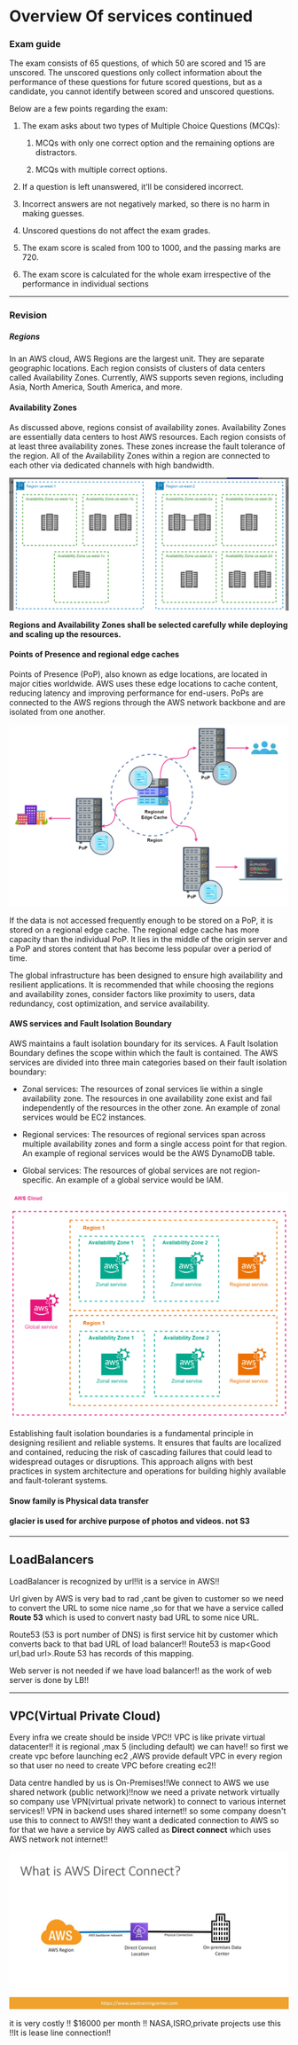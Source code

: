 # Overview Of services continued

### Exam guide 
The exam consists of 65 questions, of which 50 are scored and 15 are unscored. The unscored questions only collect information about the performance of these questions for future scored questions, but as a candidate, you cannot identify between scored and unscored questions.

Below are a few points regarding the exam:

1. The exam asks about two types of Multiple Choice Questions (MCQs):

    1. MCQs with only one correct option and the remaining options are distractors.

    2. MCQs with multiple correct options. 

2. If a question is left unanswered, it’ll be considered incorrect.

3. Incorrect answers are not negatively marked, so there is no harm in making guesses.

4. Unscored questions do not affect the exam grades.

5. The exam score is scaled from 100 to 1000, and the passing marks are 720.

6. The exam score is calculated for the whole exam irrespective of the performance in individual sections
***
### Revision
##### Regions
In an AWS cloud, AWS Regions are the largest unit. They are separate geographic locations. Each region consists of clusters of data centers called Availability Zones. Currently, AWS supports seven regions, including Asia, North America, South America, and more. 

#### Availability Zones

As discussed above, regions consist of availability zones. Availability Zones are essentially data centers to host AWS resources. Each region consists of at least three availability zones. These zones increase the fault tolerance of the region. All of the Availability Zones within a region are connected to each other via dedicated channels with high bandwidth. 

![alt text](image.png)

__Regions and Availability Zones shall be selected carefully while deploying and scaling up the resources.__

#### Points of Presence and regional edge caches
Points of Presence (PoP), also known as edge locations, are located in major cities worldwide. AWS uses these edge locations to cache content, reducing latency and improving performance for end-users. PoPs are connected to the AWS regions through the AWS network backbone and are isolated from one another.

![alt text](image-2.png)

If the data is not accessed frequently enough to be stored on a PoP, it is stored on a regional edge cache. The regional edge cache has more capacity than the individual PoP. It lies in the middle of the origin server and a PoP and stores content that has become less popular over a period of time.

The global infrastructure has been designed to ensure high availability and resilient applications. It is recommended that while choosing the regions and availability zones, consider factors like proximity to users, data redundancy, cost optimization, and service availability.

#### AWS services and Fault Isolation Boundary
AWS maintains a fault isolation boundary for its services. A Fault Isolation Boundary defines the scope within which the fault is contained. The AWS services are divided into three main categories based on their fault isolation boundary:

- Zonal services: The resources of zonal services lie within a single availability zone. The resources in one availability zone exist and fail independently of the resources in the other zone. An example of zonal services would be EC2 instances.

- Regional services: The resources of regional services span across multiple availability zones and form a single access point for that region. An example of regional services would be the AWS DynamoDB table.

- Global services: The resources of global services are not region-specific. An example of a global service would be IAM.

![alt text](image-1.png)

Establishing fault isolation boundaries is a fundamental principle in designing resilient and reliable systems. It ensures that faults are localized and contained, reducing the risk of cascading failures that could lead to widespread outages or disruptions. This approach aligns with best practices in system architecture and operations for building highly available and fault-tolerant systems.

#### Snow family is Physical data transfer

#### glacier is used for archive purpose of photos and videos. not S3
***
## LoadBalancers

LoadBalancer is recognized by url!!it is a service in AWS!!

Url given by AWS is very bad to rad ,cant be given to customer so we need to convert the URL to some nice name ,so for that we have a service called __Route 53__ which is used to convert nasty bad URL to some nice URL.

Route53 (53 is port number of DNS) is first service hit by customer which converts back to that bad URL of load balancer!!
Route53 is map<Good url,bad url>.Route 53 has records of this mapping.

Web server is not needed if we have load balancer!! as the work of web server is done by LB!!
***
## VPC(Virtual Private Cloud)

Every infra we create should be inside VPC!! VPC is like private virtual datacenter!! it is regional ,max 5 (including default) we can have!! so first we create vpc before launching ec2 ,AWS provide default VPC in every region so that user no need to create VPC before creating ec2!!

Data centre handled by us is On-Premises!!We connect to AWS we use shared network (public network)!!now we need a private network virtually so company use VPN(virtual private network) to connect to various internet services!! VPN in backend uses shared internet!! so some company doesn't use this to connect to AWS!! they want a dedicated connection to AWS so for that we have a service by AWS called as __Direct connect__ which uses AWS network not internet!!

![alt text](image-3.png)

it is very costly !! $16000 per month !! NASA,ISRO,private projects use this !!It is lease line connection!!

